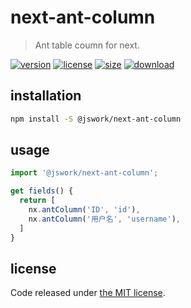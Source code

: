 # next-ant-column
> Ant table coumn for next.

[![version][version-image]][version-url]
[![license][license-image]][license-url]
[![size][size-image]][size-url]
[![download][download-image]][download-url]

## installation
```bash
npm install -S @jswork/next-ant-column
```

## usage
```js
import '@jswork/next-ant-column';

get fields() {
  return [
    nx.antColumn('ID', 'id'),
    nx.antColumn('用户名', 'username'),
  ]
}
```

## license
Code released under [the MIT license](https://github.com/afeiship/next-ant-column/blob/master/LICENSE.txt).

[version-image]: https://img.shields.io/npm/v/@jswork/next-ant-column
[version-url]: https://npmjs.org/package/@jswork/next-ant-column

[license-image]: https://img.shields.io/npm/l/@jswork/next-ant-column
[license-url]: https://github.com/afeiship/next-ant-column/blob/master/LICENSE.txt

[size-image]: https://img.shields.io/bundlephobia/minzip/@jswork/next-ant-column
[size-url]: https://github.com/afeiship/next-ant-column/blob/master/dist/next-ant-column.min.js

[download-image]: https://img.shields.io/npm/dm/@jswork/next-ant-column
[download-url]: https://www.npmjs.com/package/@jswork/next-ant-column
